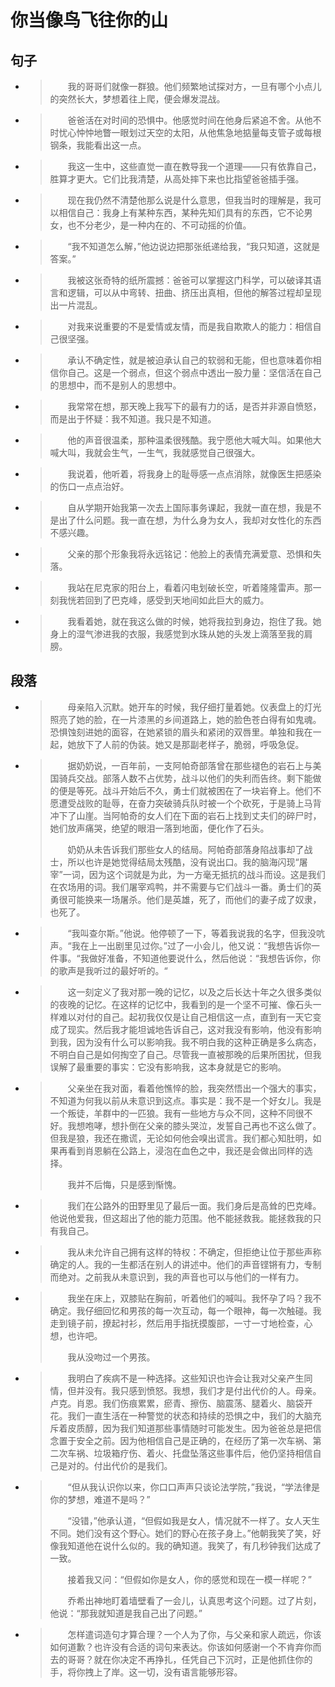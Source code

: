 # 你当像鸟飞往你的山

## 句子

- > 　　我的哥哥们就像一群狼。他们频繁地试探对方，一旦有哪个小点儿的突然长大，梦想着往上爬，便会爆发混战。
  >

- > 　　爸爸活在对时间的恐惧中。他感觉时间在他身后紧追不舍。从他不时忧心忡忡地瞥一眼划过天空的太阳，从他焦急地掂量每支管子或每根钢条，我能看出这一点。
  >

- > 　　我这一生中，这些直觉一直在教导我一个道理——只有依靠自己，胜算才更大。它们比我清楚，从高处摔下来也比指望爸爸插手强。
  >

- > 　　现在我仍然不清楚他那么说是什么意思，但我当时的理解是，我可以相信自己：我身上有某种东西，某种先知们具有的东西，它不论男女，也不分老少，是一种内在的、不可动摇的价值。
  >

- > 　　“我不知道怎么解，”他边说边把那张纸递给我，“我只知道，这就是答案。”
  >

- > 　　我被这张奇特的纸所震撼：爸爸可以掌握这门科学，可以破译其语言和逻辑，可以从中弯转、扭曲、挤压出真相，但他的解答过程却呈现出一片混乱。
  >

- > 　　对我来说重要的不是爱情或友情，而是我自欺欺人的能力：相信自己很坚强。
  >

- > 　　承认不确定性，就是被迫承认自己的软弱和无能，但也意味着你相信你自己。这是一个弱点，但这个弱点中透出一股力量：坚信活在自己的思想中，而不是别人的思想中。
  >

- > 　　我常常在想，那天晚上我写下的最有力的话，是否并非源自愤怒，而是出于怀疑：我不知道。我只是不知道。
  >

- > 　　他的声音很温柔，那种温柔很残酷。我宁愿他大喊大叫。如果他大喊大叫，我就会生气，一生气，我就感觉自己很强大。
  >

- > 　　我说着，他听着，将我身上的耻辱感一点点消除，就像医生把感染的伤口一点点治好。
  >

- > 　　自从学期开始我第一次去上国际事务课起，我就一直在想，我是不是出了什么问题。我一直在想，为什么身为女人，我却对女性化的东西不感兴趣。
  >

- > 　　父亲的那个形象我将永远铭记：他脸上的表情充满爱意、恐惧和失落。
  >

- > 　　我站在尼克家的阳台上，看着闪电划破长空，听着隆隆雷声。那一刻我恍若回到了巴克峰，感受到天地间如此巨大的威力。
  >

- > 　　我看着她，就在我这么做的时候，她将我拉到身边，抱住了我。她身上的湿气渗进我的衣服，我感觉到水珠从她的头发上滴落至我的肩膀。
  >

## 段落

- > 　　母亲陷入沉默。她开车的时候，我仔细打量着她。仪表盘上的灯光照亮了她的脸，在一片漆黑的乡间道路上，她的脸色苍白得有如鬼魂。恐惧蚀刻进她的面容，在她紧锁的眉头和紧闭的双唇里。单独和我在一起，她放下了人前的伪装。她又是那副老样子，脆弱，呼吸急促。

- > 　　据奶奶说，一百年前，一支阿帕奇部落曾在那些褪色的岩石上与美国骑兵交战。部落人数不占优势，战斗以他们的失利而告终。剩下能做的便是等死。战斗开始后不久，勇士们就被困在了一块岩脊上。他们不愿遭受战败的耻辱，在奋力突破骑兵队时被一个个砍死，于是骑上马背冲下了山崖。当阿帕奇的女人们在下面的岩石上找到丈夫们的碎尸时，她们放声痛哭，绝望的眼泪一落到地面，便化作了石头。
  >
  > 　　奶奶从未告诉我们那些女人的结局。阿帕奇部落身陷战事却了战士，所以也许是她觉得结局太残酷，没有说出口。我的脑海闪现“屠宰”一词，因为这个词就是为此，为一方毫无抵抗的战斗而设。这是我们在农场用的词。我们屠宰鸡鸭，并不需要与它们战斗一番。勇士们的英勇很可能换来一场屠杀。他们是英雄，死了，而他们的妻子成了奴隶，也死了。

- > 　　“我叫查尔斯。”他说。他停顿了一下，等着我说我的名字，但我没吭声。“我在上一出剧里见过你。”过了一小会儿，他又说：“我想告诉你一件事。“我做好准备，不知道他要说什么，然后他说：“我想告诉你，你的歌声是我听过的最好听的。“　

- > 　　这一刻定义了我对那一晚的记忆，以及之后长达十年之久很多类似的夜晚的记忆。在这样的记忆中，我看到的是一个坚不可摧、像石头一样难以对付的自己。起初我仅仅是让自己相信这一点，直到有一天它变成了现实。然后我才能坦诚地告诉自己，这对我没有影响，他没有影响到我，因为没有什么可以影响我。我不明白我的这种正确是多么病态，不明白自己是如何掏空了自己。尽管我一直被那晚的后果所困扰，但我误解了最重要的事实：它没有影响我，这本身就是它的影响。

- > 　　父亲坐在我对面，看着他憔悴的脸，我突然悟出一个强大的事实，不知道为何我以前从未意识到这点。事实是：我不是一个好女儿。我是一个叛徒，羊群中的一匹狼。我有一些地方与众不同，这种不同很不好。我想咆哮，想扑倒在父亲的膝头哭泣，发誓自己再也不这么做了。但我是狼，我还在撒谎，无论如何他会嗅出谎言。我们都心知肚明，如果再看到肖恩躺在公路上，浸泡在血色之中，我还是会做出同样的选择。
  >
  > 　　我并不后悔，只是感到惭愧。

- > 　　我们在公路外的田野里见了最后一面。我们身后是高耸的巴克峰。他说他爱我，但这超出了他的能力范围。他不能拯救我。能拯救我的只有我自己。

- > 　　我从未允许自己拥有这样的特权：不确定，但拒绝让位于那些声称确定的人。我的一生都活在别人的讲述中。他们的声音铿锵有力，专制而绝对。之前我从未意识到，我的声音也可以与他们的一样有力。

- > 　　我坐在床上，双膝贴在胸前，听着他们的喊叫。我怀孕了吗？我不确定。我仔细回忆和男孩的每一次互动，每一个眼神，每一次触碰。我走到镜子前，撩起衬衫，然后用手指抚摸腹部，一寸一寸地检查，心想，也许吧。
  >
  > 　　我从没吻过一个男孩。

- > 　　我明白了疾病不是一种选择。这些知识也许会让我对父亲产生同情，但并没有。我只感到愤怒。我想，我们才是付出代价的人。母亲。卢克。肖恩。我们伤痕累累，瘀青、擦伤、脑震荡、腿着火、脑袋开花。我们一直生活在一种警觉的状态和持续的恐惧之中，我们的大脑充斥着皮质醇，因为我们知道那些事情随时可能发生。因为爸爸总是把信念置于安全之前。因为他相信自己是正确的，在经历了第一次车祸、第二次车祸、垃圾箱疗伤、着火、托盘坠落这些事件后，他仍坚持相信自己是对的。付出代价的是我们。

- > 　　“但从我认识你以来，你口口声声只谈论法学院，”我说，“学法律是你的梦想，难道不是吗？”
  >
  > 　　“没错，”他承认道，“但假如我是女人，情况就不一样了。女人天生不同。她们没有这个野心。她们的野心在孩子身上。”他朝我笑了笑，好像我知道他在说什么似的。我的确知道。我笑了，有几秒钟我们达成了一致。
  >
  > 　　接着我又问：“但假如你是女人，你的感觉和现在一模一样呢？”
  >
  > 　　乔希出神地盯着墙壁看了一会儿，认真思考这个问题。过了片刻，他说：“那我就知道是我自己出了问题。”

- > 　　怎样遣词造句才算合理？一个人为了你，与父亲和家人疏远，你该如何道歉？也许没有合适的词句来表达。你该如何感谢一个不肯弃你而去的哥哥？就在你决定不再挣扎，任凭自己下沉时，正是他抓住你的手，将你拽上了岸。这一切，没有语言能够形容。

